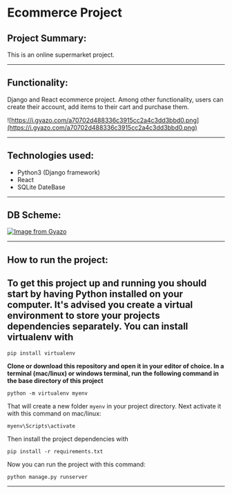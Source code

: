 # Ecommerce Project

## Project Summary:

This is an online supermarket project.

---
## Functionality:

Django and React ecommerce project. Among other functionality, users can create their account, 
add items to their cart and purchase them.

![https://i.gyazo.com/a70702d488336c3915cc2a4c3dd3bbd0.png](https://i.gyazo.com/a70702d488336c3915cc2a4c3dd3bbd0.png)


---
## Technologies used:

- Python3 (Django framework)
- React 
- SQLite DateBase
---
## DB Scheme:

[![Image from Gyazo](https://i.gyazo.com/883425d75540068dfc221945ba37bcb8.png)](https://gyazo.com/883425d75540068dfc221945ba37bcb8)

---
## How to run the project:

To get this project up and running you should start by having Python installed on your computer. It's advised you create a virtual environment to store your projects dependencies separately. You can install virtualenv with
---

```
pip install virtualenv
```

**Clone or download this repository and open it in your editor of choice. In a terminal (mac/linux) or windows terminal, run the following command in the base directory of this project**

```
python -m virtualenv myenv
```
That will create a new folder `myenv` in your project directory. Next activate it with this command on mac/linux:

```
myenv\Scripts\activate
```
Then install the project dependencies with

```
pip install -r requirements.txt
```
Now you can run the project with this command:

```
python manage.py runserver
```
---



